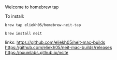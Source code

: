 Welcome to homebrew tap

To install:
```
brew tap eliekh05/homebrew-neit-tap

brew install neit
```
links: 
https://github.com/eliekh05/neit-mac-builds
https://github.com/eliekh05/neit-mac-builds/releases
https://oxumlabs.github.io/nsite
